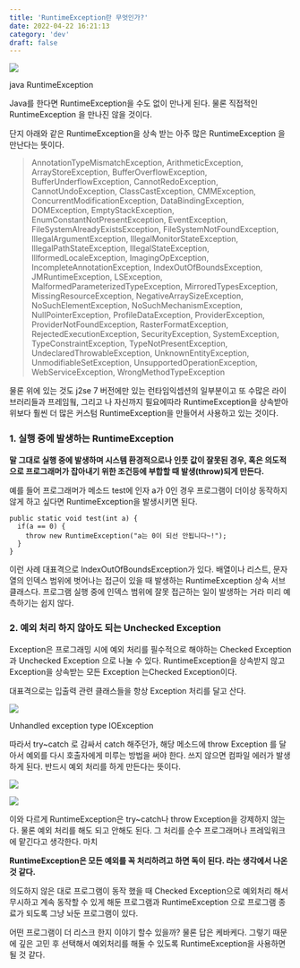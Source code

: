 ```yaml
---
title: 'RuntimeException란 무엇인가?'
date: 2022-04-22 16:21:13
category: 'dev'
draft: false
---
```


![](https://blog.kakaocdn.net/dn/NdZsx/btqA2O4WDet/ewALlgjvwJmSoDgs4opWHk/img.png)

java RuntimeException

Java를 한다면 RuntimeException을 수도 없이 만나게 된다. 물론 직접적인 RuntimeException 을 만나진 않을 것이다. 

단지 아래와 같은 RuntimeException을 상속 받는 아주 많은 RuntimeException 을 만난다는 뜻이다.

> AnnotationTypeMismatchException, ArithmeticException, ArrayStoreException, BufferOverflowException, BufferUnderflowException, CannotRedoException, CannotUndoException, ClassCastException, CMMException, ConcurrentModificationException, DataBindingException, DOMException, EmptyStackException, EnumConstantNotPresentException, EventException, FileSystemAlreadyExistsException, FileSystemNotFoundException, IllegalArgumentException, IllegalMonitorStateException, IllegalPathStateException, IllegalStateException, IllformedLocaleException, ImagingOpException, IncompleteAnnotationException, IndexOutOfBoundsException, JMRuntimeException, LSException, MalformedParameterizedTypeException, MirroredTypesException, MissingResourceException, NegativeArraySizeException, NoSuchElementException, NoSuchMechanismException, NullPointerException, ProfileDataException, ProviderException, ProviderNotFoundException, RasterFormatException, RejectedExecutionException, SecurityException, SystemException, TypeConstraintException, TypeNotPresentException, UndeclaredThrowableException, UnknownEntityException, UnmodifiableSetException, UnsupportedOperationException, WebServiceException, WrongMethodTypeException

물론 위에 있는 것도 j2se 7 버전에만 있는 런타임익셉션의 일부분이고 또 수많은 라이브러리들과 프레임웤, 그리고 나 자신까지 필요에따라 RuntimeException을 상속받아 위보다 훨씬 더 많은 커스텀 RuntimeException을 만들어서 사용하고 있는 것이다. 

### **1\. 실행 중에 발생하는 RuntimeException**

**말 그대로 실행 중에 발생하며 시스템 환경적으로나 인풋 값이 잘못된 경우, 혹은 의도적으로 프로그래머가 잡아내기 위한 조건등에 부합할 때 발생(throw)되게 만든다.** 

예를 들어 프로그래머가 메소드 test에 인자 a가 0인 경우 프로그램이 더이상 동작하지 않게 하고 싶다면 RuntimeException을 발생시키면 된다.

    public static void test(int a) {
      if(a == 0) {
      	throw new RuntimeException("a는 0이 되선 안됩니다~!");
      }
    }

이런 사례 대표격으로 IndexOutOfBoundsException가 있다. 배열이나 리스트, 문자열의 인덱스 범위에 벗어나는 접근이 있을 때 발생하는 RuntimeException 상속 서브 클래스다. 프로그램 실행 중에 인덱스 범위에 잘못 접근하는 일이 발생하는 거라 미리 예측하기는 쉽지 않다. 

### **2\. 예외 처리 하지 않아도 되는 Unchecked Exception**

Exception은 프로그래밍 시에 예외 처리를 필수적으로 해야하는 Checked Exception과 Unchecked Exception 으로 나눌 수 있다. RuntimeException을 상속받지 않고 Exception을 상속받는 모든 Exception 는Checked Exception이다.

대표격으로는 입출력 관련 클래스들을 항상 Exception 처리를 달고 산다. 

![](https://blog.kakaocdn.net/dn/dT93is/btqA3fIpTUS/4JXYmaKqsWgo3UbGQIVtJ0/img.png)

Unhandled exception type IOException

따라서 try~catch 로 감싸서 catch 해주던가, 해당 메소드에 throw Exception 를 달아서 예외를 다시 호출자에게 미루는 방법을 써야 한다. 쓰지 않으면 컴파일 에러가 발생하게 된다. 반드시 예외 처리를 하게 만든다는 뜻이다. 

![](https://blog.kakaocdn.net/dn/JL3sD/btqA5Q9bZZ8/n3BZ2pl1B4gVRrfgkb0n91/img.png)

![](https://blog.kakaocdn.net/dn/NxAR4/btqA57JCX2Q/zCkfEz3R6pqKNkpVNzvwu1/img.jpg)

이와 다르게 RuntimeException은 try~catch나 throw Exception을 강제하지 않는다. 물론 예외 처리를 해도 되고 안해도 된다. 그 처리를 순수 프로그래머나 프레잌워크에 맡긴다고 생각한다. 마치

**RuntimeException은 모든 예외를 꼭 처리하려고 하면 독이 된다. 라는 생각에서 나온 것 같다.**

의도하지 않은 대로 프로그램이 동작 했을 때 Checked Exception으로 예외처리 해서 무시하고 계속 동작할 수 있게 해둔 프로그램과 RuntimeException 으로 프로그램 종료가 되도록 그냥 놔둔 프로그램이 있다. 

어떤 프로그램이 더 리스크 한지 이야기 할수 있을까? 물론 답은 케바케다. 그렇기 때문에 깊은 고민 후 선택해서 예외처리를 해둘 수 있도록 RuntimeException을 사용하면 될 것 같다.
